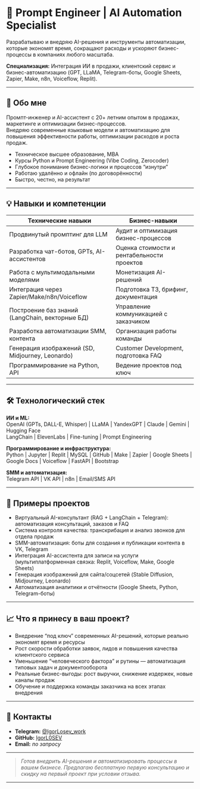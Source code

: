 # 🚀 Prompt Engineer | AI Automation Specialist

Разрабатываю и внедряю AI-решения и инструменты автоматизации, которые экономят время, сокращают расходы и ускоряют бизнес-процессы в компаниях любого масштаба.

**Специализация:** Интеграция ИИ в продажи, клиентский сервис и бизнес-автоматизацию (GPT, LLaMA, Telegram-боты, Google Sheets, Zapier, Make, n8n, Voiceflow, Replit).

---

## 👤 Обо мне

Промпт-инженер и AI-ассистент с 20+ летним опытом в продажах, маркетинге и оптимизации бизнес-процессов.  
Внедряю современные языковые модели и автоматизацию для повышения эффективности работы, оптимизации расходов и роста продаж.

- Техническое высшее образование, MBA
- Курсы Python и Prompt Engineering (Vibe Coding, Zerocoder)
- Глубокое понимание бизнес-логики и процессов “изнутри”
- Работаю удалённо и офлайн (по договорённости)
- Быстро, честно, на результат

---

## 💡 Навыки и компетенции

| Технические навыки                    | Бизнес-навыки                               |
|----------------------------------------|---------------------------------------------|
| Продвинутый промптинг для LLM         | Аудит и оптимизация бизнес-процессов        |
| Разработка чат-ботов, GPTs, AI-ассистентов | Оценка стоимости и рентабельности проектов |
| Работа с мультимодальными моделями     | Монетизация AI-решений                      |
| Интеграция через Zapier/Make/n8n/Voiceflow | Подготовка ТЗ, брифинг, документация      |
| Построение баз знаний (LangChain, векторные БД) | Управление коммуникацией с заказчиком   |
| Разработка автоматизации SMM, контента | Организация работы команды                  |
| Генерация изображений (SD, Midjourney, Leonardo) | Customer Development, подготовка FAQ    |
| Программирование на Python, API        | Ведение проектов под ключ                   |

---

## 🛠️ Технологический стек

**ИИ и ML:**  
OpenAI (GPTs, DALL-E, Whisper) | LLaMA | YandexGPT | Claude | Gemini | Hugging Face  
LangChain | ElevenLabs | Fine-tuning | Prompt Engineering

**Программирование и инфраструктура:**  
Python | Jupyter | Replit | MySQL | GitHub | Make | Zapier | Google Sheets | Google Docs | Voiceflow | FastAPI | Bootstrap

**SMM и автоматизация:**  
Telegram API | VK API | n8n | Email/SMS API

---

## 🧩 Примеры проектов

- Виртуальный AI-консультант (RAG + LangChain + Telegram): автоматизация консультаций, заказов и FAQ
- Система контроля качества: транскрибация и анализ звонков для отдела продаж
- SMM-автоматизация: боты для создания и публикации контента в VK, Telegram
- Интеграция AI-ассистента для записи на услуги (мультиплатформенная связка: Replit, Voiceflow, Make, Google Sheets)
- Генерация изображений для сайта/соцсетей (Stable Diffusion, Midjourney, Leonardo)
- Автоматизация аналитики и отчётности (Google Sheets, Python, Telegram-боты)

---

## 📈 Что я принесу в ваш проект?

- Внедрение “под ключ” современных AI-решений, которые реально экономят время и ресурсы
- Рост скорости обработки заявок, лидов и повышения качества клиентского сервиса
- Уменьшение “человеческого фактора” и рутины — автоматизация типовых задач и документооборота
- Реальные бизнес-выгоды: рост выручки, снижение издержек, новые каналы продаж
- Обучение и поддержка команды заказчика на всех этапах внедрения

---

## 📣 Контакты

- **Telegram:** [@IgorLosev_work](https://t.me/IgorLosev_work)
- **GitHub:** [IgorL0SEV](https://github.com/IgorL0SEV)
- **Email:** *по запросу*

---

> _Готов внедрить AI-решения и автоматизировать процессы в вашем бизнесе. Предлагаю бесплатную первую консультацию и скидку на первый проект при условии отзыва._

---
